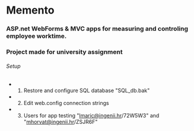# Memento
### ASP.net WebForms & MVC apps for measuring and controling employee worktime.
### Project made for university assignment
###### Setup
- 1. Restore and configure SQL database "SQL_db.bak"
- 2. Edit web.config connection strings
- 3. Users for app testing "lmaric@ingenii.hr/72W5W3" and "mhorvat@ingenii.hr/ZSJR6F"
